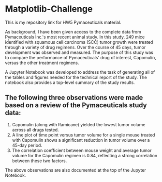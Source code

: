 # Matplotlib-Challenge

This is my repository link for HW5 Pymaceuticals material.

As background, I have been given access to the complete data from Pymaceuticals Inc.'s most recent animal study. In this study, 249 mice identified with squamous cell carcinoma (SCC) tumor growth were treated through a variety of drug regimens. Over the course of 45 days, tumor development was observed and measured. The purpose of this study was to compare the performance of Pymaceuticals' drug of interest, Capomulin, versus the other treatment regimens.

A Jupyter Notebook was developed to address the task of generating all of the tables and figures needed for the technical report of the study. The notebook also provides a top-level summary of the study results.

## The following three observations were made based on a review of the Pymaceuticals study data:
1. Capomulin (along with Ramicane) yielded the lowest tumor volume across all drugs tested.
2. A line plot of time point versus tumor volume for a single mouse treated with Capomulin shows a significant reduction in tumor volume over a 45-day period.
3. The correlation coefficient between mouse weight and average tumor volume for the Capomulin regimen is 0.84, reflecting a strong correlation between these two factors. 

The above observations are also documented at the top of the Jupyter Notebook.

